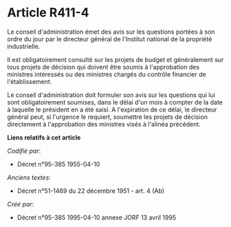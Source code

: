 # Article R411-4

Le conseil d'administration émet des avis sur les questions portées à son ordre du jour par le directeur général de
l'Institut national de la propriété industrielle.

Il est obligatoirement consulté sur les projets de budget et généralement sur tous projets de décision qui doivent être
soumis à l'approbation des ministres intéressés ou des ministres chargés du contrôle financier de l'établissement.

Le conseil d'administration doit formuler son avis sur les questions qui lui sont obligatoirement soumises, dans le délai
d'un mois à compter de la date à laquelle le président en a été saisi. A l'expiration de ce délai, le directeur général peut,
si l'urgence le requiert, soumettre les projets de décision directement à l'approbation des ministres visés à l'alinéa
précédent.

**Liens relatifs à cet article**

_Codifié par_:

  - Décret n°95-385 1955-04-10

_Anciens textes_:

  - Décret n°51-1469 du 22 décembre 1951 - art. 4 (Ab)

_Créé par_:

  - Décret n°95-385 1995-04-10 annexe JORF 13 avril 1995
